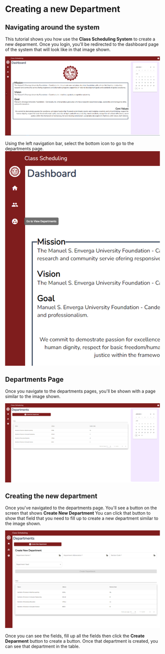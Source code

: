 # Creating a new Department

## Navigating around the system

This tutorial shows you how use the **Class Scheduling System** to create a new deparment.
Once you login, you'll be redirected to the dashboard page of the system that will look like in that image shown.

![Dashboard](../assets/images/2023-01-29-14-42-04.png)

Using the left navigation bar, select the bottom icon to go to the departments page.
![Navigating to the department pages](../assets/images/2023-01-29-14-52-11.png)

## Departments Page

Once you navigate to the departments pages, you'll be shown with a page similar to the image shown.

![Departments page](2023-01-29-14-56-29.png)

## Creating the new department

Once you've navigated to the departments page. You'll see a button on the screen that shows **Create New Department**
You can click that button to show that field that you need to fill up to create a new department similar to the image shown.

![New department fields](2023-01-29-14-59-02.png)

Once you can see the fields, fill up all the fields then click the **Create Deparment** button to create a button.
Once that department is created, you can see that department in the table.